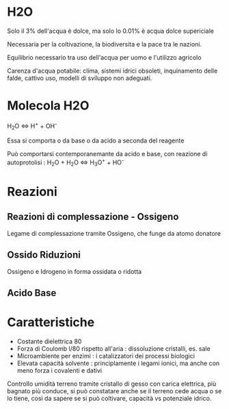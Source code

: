 # H2O
Solo il 3% dell'acqua è dolce, ma solo lo 0.01% è acqua dolce supericiale

Necessaria per la coltivazione, la biodiversita e la pace tra le nazioni.

Equilibrio necessario tra uso dell'acqua per uomo e l'utilizzo agricolo

Carenza d'acqua potabile: clima, sistemi idrici obsoleti, inquinamento delle falde, cattivo uso, modelli di sviluppo non adeguati.

# Molecola H2O
H<sub>2</sub>O <=> H<sup>+</sup> + OH<sup>-</sup>

Essa si comporta o da base o da acido a seconda del reagente

Può comportarsi contemporanemante da acido e base, 
con reazione di autoprotolisi :
H<sub>2</sub>O + H<sub>2</sub>O <=> H<sub>3</sub>O<sup>+</sup> + HO<sup>-</sup>

# Reazioni
## Reazioni di complessazione - Ossigeno
Legame di complessazione tramite Ossigeno, che funge da atomo donatore
## Ossido Riduzioni
Ossigeno e Idrogeno in forma ossidata o ridotta
## Acido Base

# Caratteristiche
- Costante dielettrica 80
- Forza di Coulomb l/80 rispetto all'aria : dissoluzione cristalli, es. sale
- Microambiente per enzimi : i catalizzatori dei processi biologici
- Elevata capacità solvente : principlamente i legami ionici, ma anche con meno forza i covalenti e dativi

Controllo umidità terreno tramite cristallo di gesso con carica elettrica, più bagnato più conduce, si può constatare anche se il terreno cede acqua o se lo tiene, così da sapere se si può coltivare, 
capacità vs potenziale idrico.

